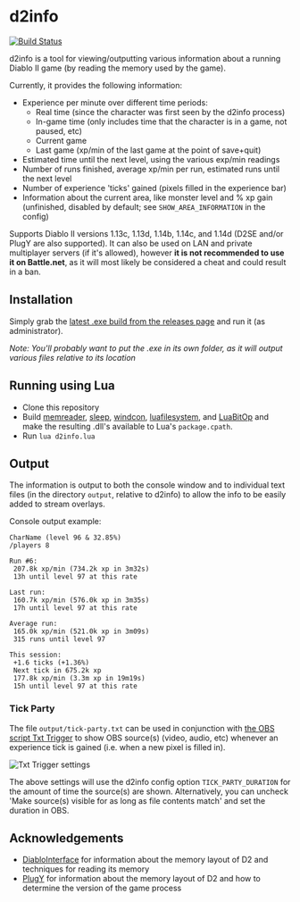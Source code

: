 # d2info

[![Build Status](https://travis-ci.org/squeek502/d2info.svg?branch=master)](https://travis-ci.org/squeek502/d2info)

d2info is a tool for viewing/outputting various information about a running Diablo II game (by reading the memory used by the game).

Currently, it provides the following information:

- Experience per minute over different time periods:
  - Real time (since the character was first seen by the d2info process)
  - In-game time (only includes time that the character is in a game, not paused, etc)
  - Current game
  - Last game (xp/min of the last game at the point of save+quit)
- Estimated time until the next level, using the various exp/min readings
- Number of runs finished, average xp/min per run, estimated runs until the next level
- Number of experience 'ticks' gained (pixels filled in the experience bar)
- Information about the current area, like monster level and % xp gain (unfinished, disabled by default; see `SHOW_AREA_INFORMATION` in the config)

Supports Diablo II versions 1.13c, 1.13d, 1.14b, 1.14c, and 1.14d (D2SE and/or PlugY are also supported). It can also be used on LAN and private multiplayer servers (if it's allowed), however **it is not recommended to use it on Battle.net**, as it will most likely be considered a cheat and could result in a ban.

## Installation

Simply grab the [latest .exe build from the releases page](https://github.com/squeek502/d2info/releases/latest) and run it (as administrator).

*Note: You'll probably want to put the .exe in its own folder, as it will output various files relative to its location*

## Running using Lua

- Clone this repository
- Build [memreader](https://github.com/squeek502/memreader), [sleep](https://github.com/squeek502/sleep), [windcon](https://github.com/squeek502/lua-windcon), [luafilesystem](https://github.com/keplerproject/luafilesystem), and [LuaBitOp](http://bitop.luajit.org/) and make the resulting .dll's available to Lua's `package.cpath`.
- Run `lua d2info.lua`

## Output

The information is output to both the console window and to individual text files (in the directory `output`, relative to d2info) to allow the info to be easily added to stream overlays.

Console output example:
```
CharName (level 96 & 32.85%)
/players 8

Run #6:
 207.8k xp/min (734.2k xp in 3m32s)
 13h until level 97 at this rate

Last run:
 160.7k xp/min (576.0k xp in 3m35s)
 17h until level 97 at this rate

Average run:
 165.0k xp/min (521.0k xp in 3m09s)
 315 runs until level 97

This session:
 +1.6 ticks (+1.36%)
 Next tick in 675.2k xp
 177.8k xp/min (3.3m xp in 19m19s)
 15h until level 97 at this rate
```

### Tick Party

The file `output/tick-party.txt` can be used in conjunction with [the OBS script Txt Trigger](https://obsproject.com/forum/resources/txt-trigger.710/) to show OBS source(s) (video, audio, etc) whenever an experience tick is gained (i.e. when a new pixel is filled in).

![Txt Trigger settings](https://www.ryanliptak.com/misc/txt-trigger.png)

The above settings will use the d2info config option `TICK_PARTY_DURATION` for the amount of time the source(s) are shown. Alternatively, you can uncheck 'Make source(s) visible for as long as file contents match' and set the duration in OBS.

## Acknowledgements

- [DiabloInterface](https://github.com/Zutatensuppe/DiabloInterface) for information about the memory layout of D2 and techniques for reading its memory
- [PlugY](http://plugy.free.fr/en/index.html) for information about the memory layout of D2 and how to determine the version of the game process
